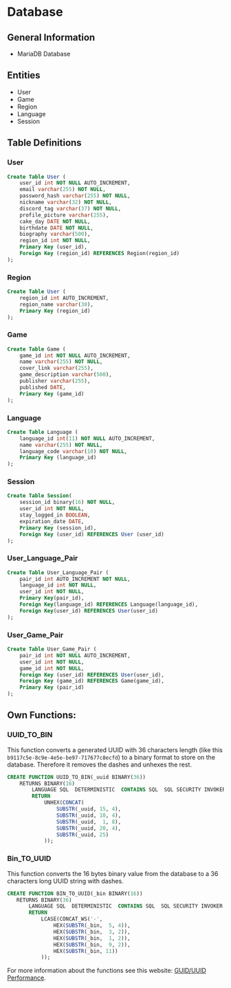 # Database
## General Information
- MariaDB Database

## Entities
- User
- Game
- Region
- Language
- Session

## Table Definitions
### User
```sql
Create Table User (
    user_id int NOT NULL AUTO_INCREMENT,
    email varchar(255) NOT NULL,
    password_hash varchar(255) NOT NULL,
    nickname varchar(32) NOT NULL,
    discord_tag varchar(37) NOT NULL,
    profile_picture varchar(255),
    cake_day DATE NOT NULL,
    birthdate DATE NOT NULL,
    biography varchar(500),
    region_id int NOT NULL,
    Primary Key (user_id),
    Foreign Key (region_id) REFERENCES Region(region_id)
);
```

### Region
```sql
Create Table User (
    region_id int AUTO_INCREMENT,
    region_name varchar(30),
    Primary Key (region_id)
);
```

### Game
```sql
Create Table Game (
    game_id int NOT NULL AUTO_INCREMENT,
    name varchar(255) NOT NULL,
    cover_link varchar(255),
    game_description varchar(500),
    publisher varchar(255),
    published DATE,
    Primary Key (game_id)
);
```

### Language
```sql
Create Table Language (
    language_id int(11) NOT NULL AUTO_INCREMENT,
    name varchar(255) NOT NULL,
    language_code varchar(10) NOT NULL,
    Primary Key (language_id)
);
```
### Session
```sql
Create Table Session(
    session_id binary(16) NOT NULL,
    user_id int NOT NULL,
    stay_logged_in BOOLEAN,
    expiration_date DATE,
    Primary Key (session_id),
    Foreign Key (user_id) REFERENCES User (user_id)
);
```


### User_Language_Pair
```sql
Create Table User_Language_Pair (
    pair_id int AUTO_INCREMENT NOT NULL,
    language_id int NOT NULL,
    user_id int NOT NULL,
    Primary Key(pair_id),
    Foreign Key(language_id) REFERENCES Language(language_id),
    Foreign Key(user_id) REFERENCES User(user_id)
);
```

### User_Game_Pair
```sql
Create Table User_Game_Pair (
    pair_id int NOT NULL AUTO_INCREMENT,
    user_id int NOT NULL,
    game_id int NOT NULL,
    Foreign Key (user_id) REFERENCES User(user_id),
    Foreign Key (game_id) REFERENCES Game(game_id),
    Primary Key (pair_id)
);
```
## Own Functions:

### UUID_TO_BIN
This function converts a generated UUID with 36 characters length (like this <code>b9117c5e-8c9e-4e5e-be97-717677c8ecfd</code>) to a binary format to store on the database. Therefore it removes the dashes and unhexes the rest.

```sql
CREATE FUNCTION UUID_TO_BIN(_uuid BINARY(36))
    RETURNS BINARY(16)
        LANGUAGE SQL  DETERMINISTIC  CONTAINS SQL  SQL SECURITY INVOKER
        RETURN
            UNHEX(CONCAT(
                SUBSTR(_uuid, 15, 4),
                SUBSTR(_uuid, 10, 4),
                SUBSTR(_uuid,  1, 8),
                SUBSTR(_uuid, 20, 4),
                SUBSTR(_uuid, 25)
            ));
 ```

### Bin_TO_UUID
This function converts the 16 bytes binary value from the database to a 36 characters long UUID string with dashes. 

 ```sql   
CREATE FUNCTION BIN_TO_UUID(_bin BINARY(16))
    RETURNS BINARY(36)
        LANGUAGE SQL  DETERMINISTIC  CONTAINS SQL  SQL SECURITY INVOKER
        RETURN
            LCASE(CONCAT_WS('-',
                HEX(SUBSTR(_bin,  5, 4)),
                HEX(SUBSTR(_bin,  3, 2)),
                HEX(SUBSTR(_bin,  1, 2)),
                HEX(SUBSTR(_bin,  9, 2)),
                HEX(SUBSTR(_bin, 11))
            ));
```

For more information about the functions see this website: [GUID/UUID Performance](https://mariadb.com/kb/en/guiduuid-performance/).